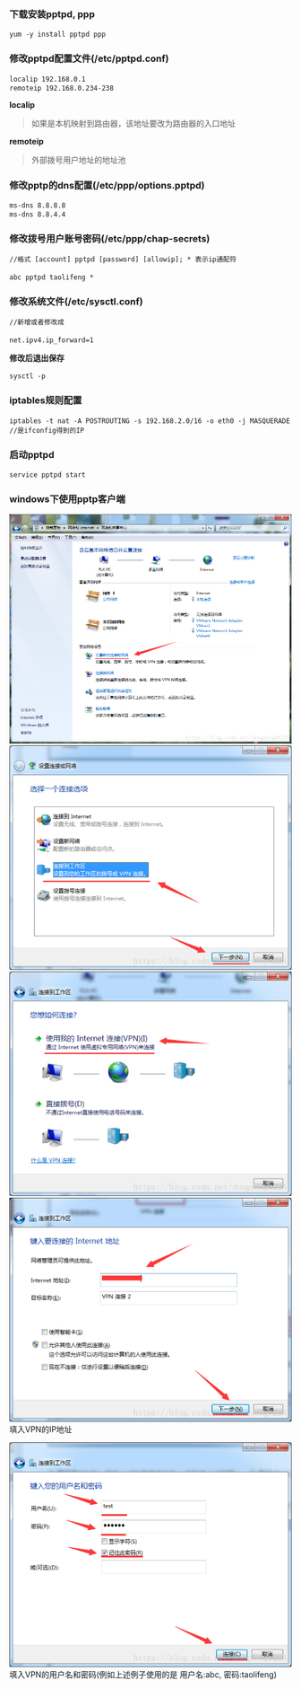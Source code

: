 ### 下载安装pptpd, ppp
```
yum -y install pptpd ppp
```

### 修改pptpd配置文件(/etc/pptpd.conf)
```
localip 192.168.0.1
remoteip 192.168.0.234-238
```
**localip**
> 如果是本机映射到路由器，该地址要改为路由器的入口地址

**remoteip**
> 外部拨号用户地址的地址池

### 修改pptp的dns配置(/etc/ppp/options.pptpd)
```
ms-dns 8.8.8.8
ms-dns 8.8.4.4
```

### 修改拨号用户账号密码(/etc/ppp/chap-secrets)

```
//格式 [account] pptpd [password] [allowip]; * 表示ip通配符

abc pptpd taolifeng *
```

### 修改系统文件(/etc/sysctl.conf)
```
//新增或者修改成

net.ipv4.ip_forward=1
```

**修改后退出保存**
```
sysctl -p
```

### iptables规则配置
```
iptables -t nat -A POSTROUTING -s 192.168.2.0/16 -o eth0 -j MASQUERADE  //是ifconfig得到的IP
```

### 启动pptpd
```
service pptpd start
```

### windows下使用pptp客户端
![](/assets/pptp.png)
![](/assets/pptp-1.png)
![](/assets/pptp-2.png)
![](/assets/pptp-3.png)
填入VPN的IP地址

![](/assets/pptp-4.png)
填入VPN的用户名和密码(例如上述例子使用的是 用户名:abc, 密码:taolifeng)

